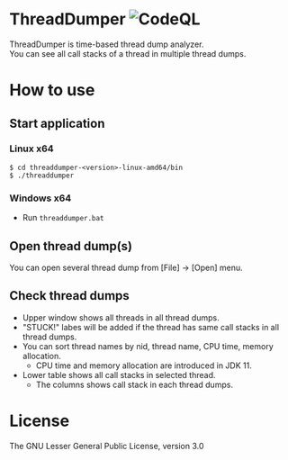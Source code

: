 ThreadDumper
![CodeQL](../../workflows/CodeQL/badge.svg)
===================

ThreadDumper is time-based thread dump analyzer.  
You can see all call stacks of a thread in multiple thread dumps.

# How to use

## Start application

### Linux x64

```
$ cd threaddumper-<version>-linux-amd64/bin
$ ./threaddumper
```

### Windows x64

* Run `threaddumper.bat`

## Open thread dump(s)

You can open several thread dump from [File] -> [Open] menu.

## Check thread dumps

* Upper window shows all threads in all thread dumps.
* "STUCK!" labes will be added if the thread has same call stacks in all thread dumps.
* You can sort thread names by nid, thread name, CPU time, memory allocation.
    * CPU time and memory allocation are introduced in JDK 11.
* Lower table shows all call stacks in selected thread.
    * The columns shows call stack in each thread dumps.

# License

The GNU Lesser General Public License, version 3.0
